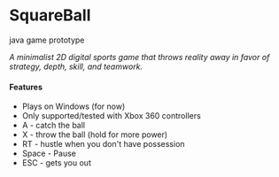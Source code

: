 SquareBall
==========

java game prototype

*A minimalist 2D digital sports game that throws reality 
away in favor of strategy, depth, skill, and teamwork.*


#### Features
- Plays on Windows (for now)
- Only supported/tested with Xbox 360 controllers
- A - catch the ball
- X - throw the ball (hold for more power)
- RT - hustle when you don't have possession
- Space - Pause
- ESC - gets you out
